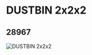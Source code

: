 # DUSTBIN 2x2x2
## 28967
![DUSTBIN 2x2x2](https://lc-www-live-s.legocdn.com/media/bricks/5/2/6171068.jpg)